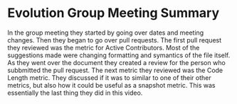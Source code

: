 # Evolution Group Meeting Summary
In the group meeting they started by going over dates and meeting changes. Then they began to go over pull requests. The first pull request they reviewed was the metric for Active Contributors. Most of the suggestions made were changing formatting and symantics of the file itself. As they went over the document they created a review for the person who subbmitted the pull request. The next metric they reviewed was the Code Length metric. They discussed if it was to similar to one of their other metrics, but also how it could be useful as a snapshot metric. This was essentially the last thing they did in this video.


